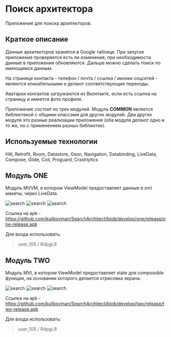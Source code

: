 # Поиск архитектора
Приложение для поиска архитекторов.

## Краткое описание
Данные архитекторов хранятся в Google таблице. При запуске приложения проверяется есть ли изменения,
при необходимости данные в приложении обновляются. Дальше можно сделать поиск по имеющимся данным.

На странице контакта - телефон / почта / ссылка / иконки соцсетей - являются кликабельными и делают соответствующие переходы.

Аватарки контактов загружаются из Вконтакте, если есть ссылка на страницу и имеется фото профиля.

Приложение состоит из трех модулей. Модуль **COMMON** является библиотекой с общими классами для других модулей. Два других модуля это разные реализации приложения (оба модуля делают одно и то же, но с применением разных библиотек).

## Используемые технологии
Hilt, Retrofit, Room, Datastore, Gson, Navigation, Databinding, LiveData, Compose, Glide, Coil, Proguard, Crashlytics

## Модуль ONE
Модуль MVVM, в котором ViewModel предоставляет данные в xml макеты, через LiveData.

![search](https://github.com/kulikovman/SearchArchitect/blob/develop/one/screenshots/login.jpg)
![search](https://github.com/kulikovman/SearchArchitect/blob/develop/one/screenshots/search.jpg)
![search](https://github.com/kulikovman/SearchArchitect/blob/develop/one/screenshots/detail.jpg)

Ссылка на apk - https://github.com/kulikovman/SearchArchitect/blob/develop/one/release/one-release.apk

Для входа использовать:
>user_105 / RdpgL8

## Модуль TWO
Модуль MVI, в котором ViewModel предоставляет state для composoble функции, на основании которого делается отрисовка экрана.

![search](https://github.com/kulikovman/SearchArchitect/blob/develop/two/screenshots/login.jpg)
![search](https://github.com/kulikovman/SearchArchitect/blob/develop/two/screenshots/search.jpg)
![search](https://github.com/kulikovman/SearchArchitect/blob/develop/two/screenshots/detail.jpg)

Ссылка на apk - https://github.com/kulikovman/SearchArchitect/blob/develop/two/release/two-release.apk

Для входа использовать:
>user_105 / RdpgL8

